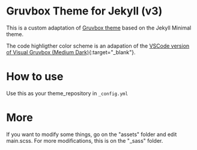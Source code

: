 # Gruvbox Theme for Jekyll (v3)

This is a custom adaptation of [Gruvbox theme](https://github.com/morhetz/gruvbox) based on the Jekyll Minimal theme.

The code highligther color scheme is an adapation of the [VSCode version of Visual Gruvbox (Medium Dark)](https://github.com/rphlmr/visual-gruvbox-medium-dark){:target="_blank"}.

# How to use

Use this as your theme_repository in `_config.yml`

# More

If you want to modify some things, go on the "assets" folder and edit main.scss.
For more modifications, this is on the "_sass" folder.
